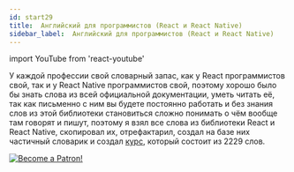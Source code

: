 ```yaml
---
id: start29
title:  Английский для программистов (React и React Native)
sidebar_label:  Английский для программистов (React и React Native)
---
```


import YouTube from 'react-youtube'

У каждой профессии свой словарный запас, как у React программистов свой, так и у React Native программистов свой, поэтому хорошо было бы знать слова из всей официальной документации, уметь читать её, так как письменно с ним вы будете постоянно работать и без знания слов из этой библиотеки становиться сложно понимать о чём вообще там говорят и пишут, поэтому я взял все слова из библиотеки React и React Native, скопировал их, отрефактарил, создал на базе них частичный словарик и создал [курс](https://www.memrise.com/course/1450006/react-react-native/), который состоит из 2229 слов.

<YouTube videoId='pXfH8ItPGMI' />

[![Become a Patron!](/img/logo/patreon.png)](https://www.patreon.com/bePatron?u=31769291)
